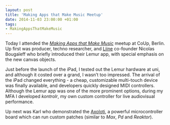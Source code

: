 ```yaml
---
layout: post
title: 'Making Apps that Make Music Meetup'
date: 2014-11-03 23:00:00 +01:00
tags:
- MakingAppsThatMakeMusic
---
```


Today I attended the [*Making Apps that Make Music*](https://www.meetup.com/Making-Apps-That-Make-Music/events/215917022/) meetup at CoUp, Berlin. Up first was producer, techno researcher, and [Liine](https://liine.net/) co-founder Nicolas Bougaïeff who briefly introduced their Lemur app, with special emphasis on the new canvas objects.

Just before the launch of the iPad, I tested out the Lemur hardware at uni, and although it costed over a grand, I wasn’t too impressed. The arrival of the iPad changed everything - a cheap, customizable multi-touch device was finally available, and developers quickly designed MIDI controllers. Although the Lemur app was one of the more prominent options, during my MFA I developed *kontrolr*, my own custom controller for live audiovisual performance.

Up next was Karl who demonstrated the [Axoloti](http://www.axoloti.com/), a powerful microcontroller board which can run custom patches (similar to *Max*, *Pd* and *Reaktor*).
